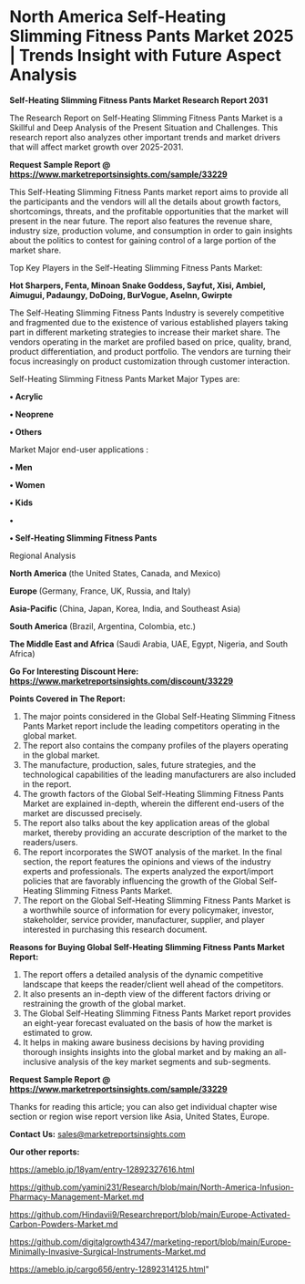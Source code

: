 # North America Self-Heating Slimming Fitness Pants Market 2025 | Trends Insight with Future Aspect Analysis

<strong>Self-Heating Slimming Fitness Pants Market Research Report 2031</strong>

The Research Report on Self-Heating Slimming Fitness Pants Market is a Skillful and Deep Analysis of the Present Situation and Challenges. This research report also analyzes other important trends and market drivers that will affect market growth over 2025-2031.

<strong>Request Sample Report @ <a href=https://www.marketreportsinsights.com/sample/33229>https://www.marketreportsinsights.com/sample/33229</a></strong>

This Self-Heating Slimming Fitness Pants market report aims to provide all the participants and the vendors will all the details about growth factors, shortcomings, threats, and the profitable opportunities that the market will present in the near future. The report also features the revenue share, industry size, production volume, and consumption in order to gain insights about the politics to contest for gaining control of a large portion of the market share.

Top Key Players in the Self-Heating Slimming Fitness Pants Market:

<strong>Hot Sharpers, Fenta, Minoan Snake Goddess, Sayfut, Xisi, Ambiel, Aimugui, Padaungy, DoDoing, BurVogue, Aselnn, Gwirpte</strong>

The Self-Heating Slimming Fitness Pants Industry is severely competitive and fragmented due to the existence of various established players taking part in different marketing strategies to increase their market share. The vendors operating in the market are profiled based on price, quality, brand, product differentiation, and product portfolio. The vendors are turning their focus increasingly on product customization through customer interaction.

Self-Heating Slimming Fitness Pants Market Major Types are:

<strong>•  Acrylic

•  Neoprene

•  Others</strong>

Market Major end-user applications :

<strong>•  Men

•  Women

•  Kids

•  

•  Self-Heating Slimming Fitness Pants</strong>

Regional Analysis

</u><strong><b>North America</b></strong> (the United States, Canada, and Mexico)

<strong><b>Europe </b></strong>(Germany, France, UK, Russia, and Italy)

<strong><b>Asia-Pacific</b></strong> (China, Japan, Korea, India, and Southeast Asia)

<strong><b>South America</b></strong> (Brazil, Argentina, Colombia, etc.)

<strong><b>The Middle East and Africa</b></strong> (Saudi Arabia, UAE, Egypt, Nigeria, and South Africa)

<strong>Go For Interesting Discount Here: <a href=https://www.marketreportsinsights.com/discount/33229>https://www.marketreportsinsights.com/discount/33229</a></strong>

<strong>Points Covered in The Report:</strong>
<ol>
  <li>The major points considered in the Global Self-Heating Slimming Fitness Pants Market report include the leading competitors operating in the global market.</li>
  <li>The report also contains the company profiles of the players operating in the global market.</li>
  <li>The manufacture, production, sales, future strategies, and the technological capabilities of the leading manufacturers are also included in the report.</li>
  <li>The growth factors of the Global Self-Heating Slimming Fitness Pants Market are explained in-depth, wherein the different end-users of the market are discussed precisely.</li>
  <li>The report also talks about the key application areas of the global market, thereby providing an accurate description of the market to the readers/users.</li>
  <li>The report incorporates the SWOT analysis of the market. In the final section, the report features the opinions and views of the industry experts and professionals. The experts analyzed the export/import policies that are favorably influencing the growth of the Global Self-Heating Slimming Fitness Pants Market.</li>
  <li>The report on the Global Self-Heating Slimming Fitness Pants Market is a worthwhile source of information for every policymaker, investor, stakeholder, service provider, manufacturer, supplier, and player interested in purchasing this research document.</li>
</ol>
<strong>Reasons for Buying Global Self-Heating Slimming Fitness Pants Market Report:</strong>

<ol>
  <li>The report offers a detailed analysis of the dynamic competitive landscape that keeps the reader/client well ahead of the competitors.</li>
  <li>It also presents an in-depth view of the different factors driving or restraining the growth of the global market.</li>
  <li>The Global Self-Heating Slimming Fitness Pants Market report provides an eight-year forecast evaluated on the basis of how the market is estimated to grow.</li>
  <li>It helps in making aware business decisions by having providing thorough insights insights into the global market and by making an all-inclusive analysis of the key market segments and sub-segments.</li>
</ol>
<strong>Request Sample Report @ <a href=https://www.marketreportsinsights.com/sample/33229>https://www.marketreportsinsights.com/sample/33229</a></strong>


Thanks for reading this article; you can also get individual chapter wise section or region wise report version like Asia, United States, Europe.

<strong>Contact Us:</strong>
sales@marketreportsinsights.com

<strong>Our other reports:</strong>

<a href=https://ameblo.jp/18yam/entry-12892327616.html>https://ameblo.jp/18yam/entry-12892327616.html</a>

<a href=https://github.com/yamini231/Research/blob/main/North-America-Infusion-Pharmacy-Management-Market.md>https://github.com/yamini231/Research/blob/main/North-America-Infusion-Pharmacy-Management-Market.md</a>

<a href=https://github.com/Hindavii9/Researchreport/blob/main/Europe-Activated-Carbon-Powders-Market.md>https://github.com/Hindavii9/Researchreport/blob/main/Europe-Activated-Carbon-Powders-Market.md</a>

<a href=https://github.com/digitalgrowth4347/marketing-report/blob/main/Europe-Minimally-Invasive-Surgical-Instruments-Market.md>https://github.com/digitalgrowth4347/marketing-report/blob/main/Europe-Minimally-Invasive-Surgical-Instruments-Market.md</a>

<a href=https://ameblo.jp/cargo656/entry-12892314125.html>https://ameblo.jp/cargo656/entry-12892314125.html</a>"
